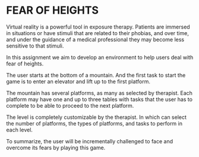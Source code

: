 # FEAR OF HEIGHTS

Virtual reality is a powerful tool in exposure therapy. Patients are immersed in situations or have stimuli that are related to their phobias, and over
time, and under the guidance of a medical professional they may become less sensitive to that stimuli.

In this assignment we aim to develop an environment to help users deal with fear of heights. 

The user starts at the bottom of a mountain. And the first task to start the game is to enter an elevator and lift up to the first platform. 

The mountain has several platforms, as many as selected by therapist. Each platform may have one and up to three tables with tasks that the user has to complete to be able to proceed to the next platform. 

The level is completely customizable by the therapist. In which can select the number of platforms, the types of platforms, and tasks to perform in each level. 

To summarize, the user will be incrementally challenged to face and overcome its fears by playing this game.
